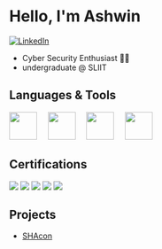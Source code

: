 
# Hello, I'm Ashwin
[![LinkedIn](https://img.shields.io/badge/-LinkedIn-0072b1?style=for-the-badge&logo=linkedin&logoColor=white)](https://www.linkedin.com/in/ashwin-sriskantha)

<ul>
  <li>Cyber Security Enthusiast 👨‍💻</li>
  <li>undergraduate @ SLIIT</li>
</ul>

## Languages & Tools

<img src="https://github.com/user-attachments/assets/a9dc8c2f-d764-45c9-b5ea-fce9d8fc1b44" width="50" height="50"/>&nbsp;&nbsp;&nbsp;&nbsp;
<img src="https://github.com/user-attachments/assets/42ed4179-4fca-4527-815e-2ca34af939d9" width="50" height="50"/>&nbsp;&nbsp;&nbsp;&nbsp;
<img src="https://github.com/user-attachments/assets/a06ddae1-715d-4d7d-850b-9055dd2248e1" width="50" height="50"/>&nbsp;&nbsp;&nbsp;&nbsp;
<img src="https://github.com/user-attachments/assets/d930f87d-7658-49e9-98be-4dcc8ff860a5" width="50" height="50"/>&nbsp;&nbsp;&nbsp;&nbsp;

## Certifications
<div>
<img src="https://img.shields.io/badge/-Introduction%20to%20Cyber%20Security-1BA0D7?&style=for-the-badge&logo=Cisco&logoColor=white" />
<img src="https://img.shields.io/badge/-Applied%20Python%20Cryptography-D42027?&style=for-the-badge&logo=EC-Council&logoColor=white" />
<img src="https://img.shields.io/badge/-Crash%20Course%20on%20Python-4285F4?&style=for-the-badge&logo=Google&logoColor=white" />
<img src="https://img.shields.io/badge/-Introduction%20to%20SQL-00274C?&style=for-the-badge&logo=University-of-Michigan&logoColor=white" />
<img src="https://img.shields.io/badge/-Python%20for%20Beginners-FFCB05?&style=for-the-badge&logo=University-of-Moratuwa&logoColor=black" />
</div>

## Projects
- <a href="https://github.com/Ashwin-0022/SHAcon">SHAcon<a>
